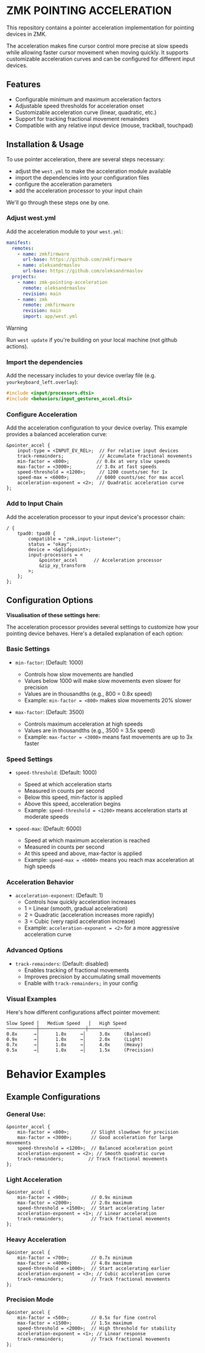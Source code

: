 # ZMK POINTING ACCELERATION

This repository contains a pointer acceleration implementation for pointing devices in ZMK.

The acceleration makes fine cursor control more precise at slow speeds while allowing faster cursor movement when moving quickly. It supports customizable acceleration curves and can be configured for different input devices.

## Features

- Configurable minimum and maximum acceleration factors
- Adjustable speed thresholds for acceleration onset
- Customizable acceleration curve (linear, quadratic, etc.)
- Support for tracking fractional movement remainders
- Compatible with any relative input device (mouse, trackball, touchpad)

## Installation & Usage

To use pointer acceleration, there are several steps necessary:
- adjust the `west.yml` to make the acceleration module available
- import the dependencies into your configuration files
- configure the acceleration parameters
- add the acceleration processor to your input chain

We'll go through these steps one by one.

### Adjust west.yml

Add the acceleration module to your `west.yml`:

```yaml
manifest:
  remotes:
    - name: zmkfirmware
      url-base: https://github.com/zmkfirmware
    - name: oleksandrmaslov
      url-base: https://github.com/oleksandrmaslov      
  projects:
    - name: zmk-pointing-acceleration
      remote: oleksandrmaslov
      revision: main
    - name: zmk
      remote: zmkfirmware
      revision: main
      import: app/west.yml
```

> [!WARNING]  
> Run `west update` if you're building on your local machine (not github actions).

### Import the dependencies

Add the necessary includes to your device overlay file (e.g. `yourkeyboard_left.overlay`):

```C
#include <input/processors.dtsi>
#include <behaviors/input_gestures_accel.dtsi>
```

### Configure Acceleration

Add the acceleration configuration to your device overlay. This example provides a balanced acceleration curve:

```devicetree
&pointer_accel {
    input-type = <INPUT_EV_REL>;  // For relative input devices
    track-remainders;             // Accumulate fractional movements
    min-factor = <800>;          // 0.8x at very slow speeds
    max-factor = <3000>;         // 3.0x at fast speeds
    speed-threshold = <1200>;     // 1200 counts/sec for 1x
    speed-max = <6000>;          // 6000 counts/sec for max accel
    acceleration-exponent = <2>;  // Quadratic acceleration curve
};
```

### Add to Input Chain

Add the acceleration processor to your input device's processor chain:

```devicetree
/ {
    tpad0: tpad0 {
        compatible = "zmk,input-listener";
        status = "okay";
        device = <&glidepoint>;
        input-processors = <
            &pointer_accel      // Acceleration processor
            &zip_xy_transform
        >;
    };
};
```

## Configuration Options

**Visualisation of these settings here:**

The acceleration processor provides several settings to customize how your pointing device behaves. Here's a detailed explanation of each option:

### Basic Settings

- `min-factor`: (Default: 1000)
  - Controls how slow movements are handled
  - Values below 1000 will make slow movements even slower for precision
  - Values are in thousandths (e.g., 800 = 0.8x speed)
  - Example: `min-factor = <800>` makes slow movements 20% slower

- `max-factor`: (Default: 3500)
  - Controls maximum acceleration at high speeds
  - Values are in thousandths (e.g., 3500 = 3.5x speed)
  - Example: `max-factor = <3000>` means fast movements are up to 3x faster

### Speed Settings

- `speed-threshold`: (Default: 1000)
  - Speed at which acceleration starts
  - Measured in counts per second
  - Below this speed, min-factor is applied
  - Above this speed, acceleration begins
  - Example: `speed-threshold = <1200>` means acceleration starts at moderate speeds

- `speed-max`: (Default: 6000)
  - Speed at which maximum acceleration is reached
  - Measured in counts per second
  - At this speed and above, max-factor is applied
  - Example: `speed-max = <6000>` means you reach max acceleration at high speeds

### Acceleration Behavior

- `acceleration-exponent`: (Default: 1)
  - Controls how quickly acceleration increases
  - 1 = Linear (smooth, gradual acceleration)
  - 2 = Quadratic (acceleration increases more rapidly)
  - 3 = Cubic (very rapid acceleration increase)
  - Example: `acceleration-exponent = <2>` for a more aggressive acceleration curve

### Advanced Options

- `track-remainders`: (Default: disabled)
  - Enables tracking of fractional movements
  - Improves precision by accumulating small movements
  - Enable with `track-remainders;` in your config


### Visual Examples

Here's how different configurations affect pointer movement:

```
Slow Speed │   Medium Speed   │   High Speed
───────────┼─────────────────┼────────────
0.8x      →│      1.0x     →│     3.0x     (Balanced)
0.9x      →│      1.0x     →│     2.0x     (Light)
0.7x      →│      1.0x     →│     4.0x     (Heavy)
0.5x      →│      1.0x     →│     1.5x     (Precision)
```

# Behavior Examples

## Example Configurations

### General Use:
```devicetree
&pointer_accel {
    min-factor = <800>;        // Slight slowdown for precision
    max-factor = <3000>;       // Good acceleration for large movements
    speed-threshold = <1200>;  // Balanced acceleration point
    acceleration-exponent = <2>; // Smooth quadratic curve
    track-remainders;         // Track fractional movements
};
```
### Light Acceleration
```devicetree
&pointer_accel {
    min-factor = <900>;        // 0.9x minimum
    max-factor = <2000>;       // 2.0x maximum
    speed-threshold = <1500>;  // Start accelerating later
    acceleration-exponent = <1>; // Linear acceleration
    track-remainders;          // Track fractional movements
};
```

### Heavy Acceleration
```devicetree
&pointer_accel {
    min-factor = <700>;        // 0.7x minimum
    max-factor = <4000>;       // 4.0x maximum
    speed-threshold = <1000>;  // Start accelerating earlier
    acceleration-exponent = <3>; // Cubic acceleration curve
    track-remainders;          // Track fractional movements
};
```

### Precision Mode
```devicetree
&pointer_accel {
    min-factor = <500>;        // 0.5x for fine control
    max-factor = <1500>;       // 1.5x maximum
    speed-threshold = <2000>;  // High threshold for stability
    acceleration-exponent = <1>; // Linear response
    track-remainders;          // Track fractional movements
};
```
